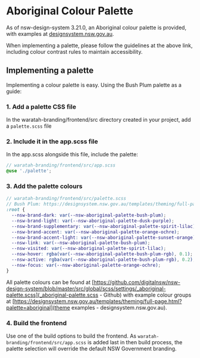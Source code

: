 # Aboriginal Colour Palette

As of nsw-design-system 3.21.0, an Aboriginal colour palette is provided, with examples at [designsystem.nsw.gov.au](https://designsystem.nsw.gov.au/docs/content/design/theming.html#aboriginal-palette).

When implementing a palette, please follow the guidelines at the above link, including colour contrast rules to maintain accessibility.

## Implementing a palette
Implementing a colour palette is easy. Using the Bush Plum palette as a guide:

### 1. Add a palette CSS file

In the waratah-branding/frontend/src directory created in your project, add a `palette.scss` file

### 2. Include it in the app.scss file

In the app.scss alongside this file, include the palette:

```scss
// waratah-branding/frontend/src/app.scss
@use './palette';
```

### 3. Add the palette colours

```scss
// waratah-branding/frontend/src/palette.scss
// Bush Plum: https://designsystem.nsw.gov.au/templates/theming/full-page.html?palette=aboriginal&color=Bush+Plum
:root {
  --nsw-brand-dark: var(--nsw-aboriginal-palette-bush-plum);
  --nsw-brand-light: var(--nsw-aboriginal-palette-dusk-purple);
  --nsw-brand-supplementary: var(--nsw-aboriginal-palette-spirit-lilac);
  --nsw-brand-accent: var(--nsw-aboriginal-palette-orange-ochre);
  --nsw-brand-accent-light: var(--nsw-aboriginal-palette-sunset-orange);
  --nsw-link: var(--nsw-aboriginal-palette-bush-plum);
  --nsw-visited: var(--nsw-aboriginal-palette-spirit-lilac);
  --nsw-hover: rgba(var(--nsw-aboriginal-palette-bush-plum-rgb), 0.1);
  --nsw-active: rgba(var(--nsw-aboriginal-palette-bush-plum-rgb), 0.2);
  --nsw-focus: var(--nsw-aboriginal-palette-orange-ochre);
}
```

All palette colours can be found at [https://github.com/digitalnsw/nsw-design-system/blob/master/src/global/scss/settings/_aboriginal-palette.scss](_aboriginal-palette.scss - Github) with example colour groups at [https://designsystem.nsw.gov.au/templates/theming/full-page.html?palette=aboriginal](theme examples - designsystem.nsw.gov.au).

### 4. Build the frontend

Use one of the build options to build the frontend. As `waratah-branding/frontend/src/app.scss` is added last in then build process, the palette selection will override the default NSW Government branding.
